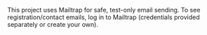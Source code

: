 This project uses Mailtrap for safe, test-only email sending.
To see registration/contact emails, log in to Mailtrap (credentials provided separately or create your own).
